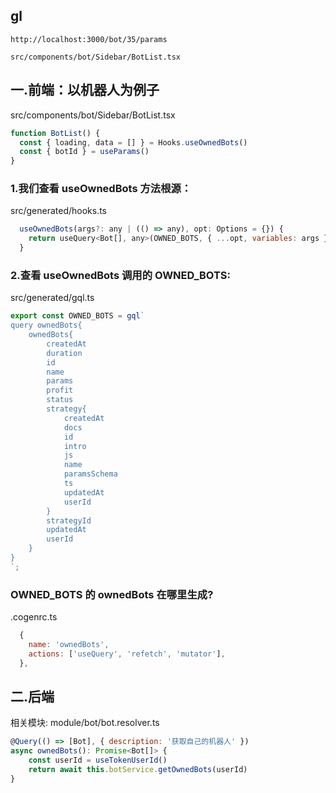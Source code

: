 ## gl
```
http://localhost:3000/bot/35/params

src/components/bot/Sidebar/BotList.tsx
```

## 一.前端：以机器人为例子
src/components/bot/Sidebar/BotList.tsx
```js
function BotList() {
  const { loading, data = [] } = Hooks.useOwnedBots()
  const { botId } = useParams()
}
```

### 1.我们查看 useOwnedBots 方法根源：
src/generated/hooks.ts
```js
  useOwnedBots(args?: any | (() => any), opt: Options = {}) {
    return useQuery<Bot[], any>(OWNED_BOTS, { ...opt, variables: args })
  }
```
### 2.查看 useOwnedBots 调用的 OWNED_BOTS:
src/generated/gql.ts
```js
export const OWNED_BOTS = gql`
query ownedBots{
    ownedBots{
        createdAt
        duration
        id
        name
        params
        profit
        status
        strategy{
            createdAt
            docs
            id
            intro
            js
            name
            paramsSchema
            ts
            updatedAt
            userId
        }
        strategyId
        updatedAt
        userId
    }
}
`;
```

### OWNED_BOTS 的 ownedBots 在哪里生成?
.cogenrc.ts
```js
  {
    name: 'ownedBots',
    actions: ['useQuery', 'refetch', 'mutator'],
  },
```

## 二.后端
相关模块:
module/bot/bot.resolver.ts
```js
@Query(() => [Bot], { description: '获取自己的机器人' })
async ownedBots(): Promise<Bot[]> {
	const userId = useTokenUserId()
	return await this.botService.getOwnedBots(userId)
}
```

